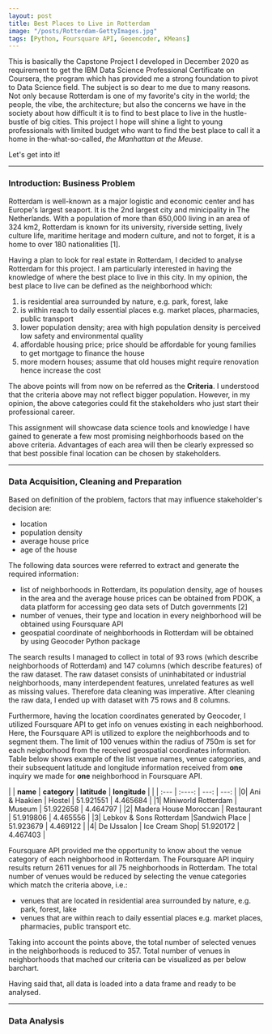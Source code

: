 ```yaml
---
layout: post
title: Best Places to Live in Rotterdam
image: "/posts/Rotterdam-GettyImages.jpg"
tags: [Python, Foursquare API, Geoencoder, KMeans]
---
```


This is basically the Capstone Project I developed in December 2020 as requirement to get the IBM Data Science Professional Certificate on Coursera, the program which has provided me a strong foundation to pivot to Data Science field. The subject is so dear to me due to many reasons. Not only because Rotterdam is one of my favorite's city in the world; the people, the vibe, the architecture; but also the concerns we have in the society about how difficult it is to find to best place to live in the hustle-bustle of big cities. This project I hope will shine a light to young professionals with limited budget who want to find the best place to call it a home in the-what-so-called, *the Manhattan at the Meuse*.

Let's get into it!

---

### Introduction: Business Problem 

Rotterdam is well-known as a major logistic and economic center and has Europe's largest seaport. It is the 2nd largest city and minicipality in The Netherlands. With a population of more than 650,000 living in an area of 324 km2, Rotterdam is known for its university, riverside setting, lively culture life, maritime heritage and modern culture, and not to forget, it is a home to over 180 nationalities [1].

Having a plan to look for real estate in Rotterdam, I decided to analyse Rotterdam for this project. I am particularly interested in having the knowledge of where the best place to live in this city. In my opinion, the best place to live can be defined as the neighborhood which:

1. is residential area surrounded by nature, e.g. park, forest, lake
2. is within reach to daily essential places e.g. market places, pharmacies, public transport
3. lower population density; area with high population density is perceived low safety and environmental quality
4. affordable housing price; price should be affordable for young families to get mortgage to finance the house
5. more modern houses; assume that old houses might require renovation hence increase the cost

The above points will from now on be referred as the **Criteria**. I understood that the criteria above may not reflect bigger population. However, in my opinion, the above categories could fit the stakeholders who just start their professional career.

This assignment will showcase data science tools and knowledge I have gained to generate a few most promising neighborhoods based on the above criteria. Advantages of each area will then be clearly expressed so that best possible final location can be chosen by stakeholders.

---

### Data Acquisition, Cleaning and Preparation
Based on definition of the problem, factors that may influence stakeholder's decision are:

* location
* population density
* average house price
* age of the house

The following data sources were referred to extract and generate the required information:

* list of neighborhoods in Rotterdam, its population density, age of houses in the area and the average house prices can be obtained from PDOK, a data platform for accessing geo data sets of Dutch governments [2]
* number of venues, their type and location in every neighborhood will be obtained using Foursquare API
* geospatial coordinate of neighborhoods in Rotterdam will be obtained by using Geocoder Python package

The search results I managed to collect in total of 93 rows (which describe neighborhoods of Rotterdam) and 147 columns (which describe features) of the raw dataset. The raw dataset consists of uninhabitated or industrial neighborhoods, many interdependent features, unrelated features as well as missing values. Therefore data cleaning was imperative. After cleaning the raw data, I ended up with dataset with 75 rows and 8 columns.

Furthermore, having the location coordinates generated by Geocoder, I utilized Foursquare API to get info on venues existing in each neighborhood. Here, the Foursquare API is utilized to explore the neighborhoods and to segment them. The limit of 100 venues within the radius of 750m is set for each neigborhood from the received geospatial coordinates information. Table below shows example of the list venue names, venue categories, and their subsequent latitude and longitude information received from **one** inquiry we made for **one** neighborhood in Foursquare API. 

| | **name**                | **category**  | **latitude**  | **longitude**     |
| | :---                    |    :----:     |         ---:  |       ---:        |
|0|	Ani & Haakien	          | Hostel        |	51.921551	    | 4.465684          |
|1|	Miniworld Rotterdam	    | Museum	      | 51.922658	    | 4.464797          |
|2|	Madera House	Moroccan  | Restaurant	  | 51.919806	    | 4.465556          |
|3|	Lebkov & Sons Rotterdam	|Sandwich Place	| 51.923679	    | 4.469122          |
|4|	De IJssalon	            | Ice Cream Shop|	51.920172	    | 4.467403          |

Foursquare API provided me the opportunity to know about the venue category of each neighborhood in Rotterdam. The Foursquare API inquiry results return 2611 venues for all 75 neighborhoods in Rotterdam. The total number of venues would be reduced by selecting the venue categories which match the criteria above, i.e.:

* venues that are located in residential area surrounded by nature, e.g. park, forest, lake
* venues that are within reach to daily essential places e.g. market places, pharmacies, public transport etc.

Taking into account the points above, the total number of selected venues in the neighborhoods is reduced to 357. Total number of venues in neighborhoods that mached our criteria can be visualized as per below barchart.


Having said that, all data is loaded into a data frame and ready to be analysed.

---

### Data Analysis






